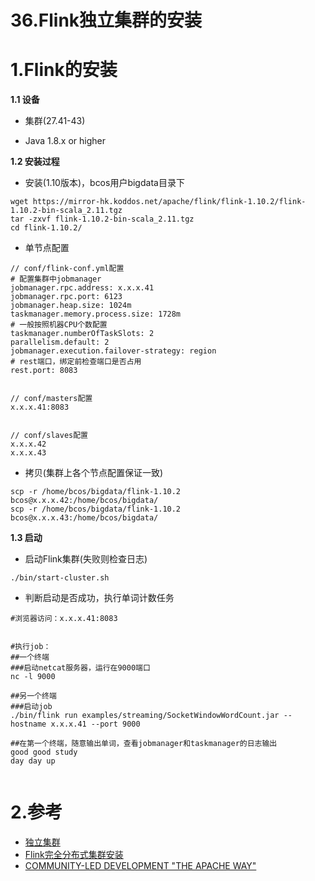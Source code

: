 # 36.Flink独立集群的安装

# 1.Flink的安装

**1.1 设备**

- 集群(27.41-43)

- Java 1.8.x or higher

**1.2 安装过程**

- 安装(1.10版本)，bcos用户bigdata目录下
~~~
wget https://mirror-hk.koddos.net/apache/flink/flink-1.10.2/flink-1.10.2-bin-scala_2.11.tgz
tar -zxvf flink-1.10.2-bin-scala_2.11.tgz
cd flink-1.10.2/
~~~

- 单节点配置
~~~
// conf/flink-conf.yml配置
# 配置集群中jobmanager
jobmanager.rpc.address: x.x.x.41
jobmanager.rpc.port: 6123
jobmanager.heap.size: 1024m
taskmanager.memory.process.size: 1728m
# 一般按照机器CPU个数配置
taskmanager.numberOfTaskSlots: 2
parallelism.default: 2
jobmanager.execution.failover-strategy: region
# rest端口，绑定前检查端口是否占用
rest.port: 8083


// conf/masters配置
x.x.x.41:8083


// conf/slaves配置
x.x.x.42
x.x.x.43
~~~

- 拷贝(集群上各个节点配置保证一致)
~~~
scp -r /home/bcos/bigdata/flink-1.10.2 bcos@x.x.x.42:/home/bcos/bigdata/
scp -r /home/bcos/bigdata/flink-1.10.2 bcos@x.x.x.43:/home/bcos/bigdata/
~~~

**1.3 启动**

- 启动Flink集群(失败则检查日志)
~~~
./bin/start-cluster.sh
~~~

- 判断启动是否成功，执行单词计数任务
~~~
#浏览器访问：x.x.x.41:8083


#执行job：
##一个终端
###启动netcat服务器，运行在9000端口
nc -l 9000

##另一个终端
###启动job
./bin/flink run examples/streaming/SocketWindowWordCount.jar --hostname x.x.x.41 --port 9000

##在第一个终端，随意输出单词，查看jobmanager和taskmanager的日志输出
good good study
day day up


~~~

# 2.参考

- [独立集群](https://ci.apache.org/projects/flink/flink-docs-release-1.10/zh/ops/deployment/cluster_setup.html)
- [Flink完全分布式集群安装](https://zhuanlan.zhihu.com/p/131592261)
- [COMMUNITY-LED DEVELOPMENT "THE APACHE WAY"](https://www.apache.org/dyn/closer.lua/flink/flink-1.10.2/flink-1.10.2-bin-scala_2.11.tgz)